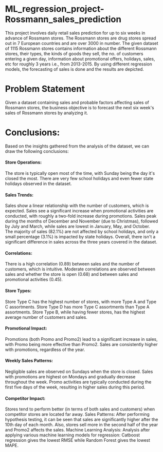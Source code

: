 # ML_regression_project-Rossmann_sales_prediction
This project involves daily retail sales prediction for up to six weeks in advance of Rossmann stores. The Rossmann stores are drug stores spread out in 7 European countries and are over 3000 in number. The given dataset of 1115 Rossmann stores contains information about the different Rossmann stores, their types, the kinds of goods they sell, the no. of customers entering a given day, information about promotional offers, holidays, sales, etc for roughly 3 years i.e., from 2013-2015. By using different regression models, the forecasting of sales is done and the results are depicted.
# Problem Statement
Given a dataset containing sales and probable factors affecting sales of Rossmann stores, the business objective is to forecast the next six week's sales of Rossmann stores by analyzing it.
# Conclusions:
Based on the insights gathered from the analysis of the dataset, we can draw the following conclusions:

#### Store Operations:
The store is typically open most of the time, with Sunday being the day it's closed the most.
There are very few school holidays and even fewer state holidays observed in the dataset.
#### Sales Trends:
Sales show a linear relationship with the number of customers, which is expected.
Sales see a significant increase when promotional activities are conducted, with roughly a two-fold increase during promotions.
Sales peak during the months of December and November (due to Christmas), followed by July and March, while sales are lowest in January, May, and October.
The majority of sales (82.1%) are not affected by school holidays, and only a small percentage (3.1%) is impacted by state holidays.
Overall, there isn't a significant difference in sales across the three years covered in the dataset.
#### Correlations:
There is a high correlation (0.89) between sales and the number of customers, which is intuitive.
Moderate correlations are observed between sales and whether the store is open (0.68) and between sales and promotional activities (0.45).
#### Store Types:
Store Type C has the highest number of stores, with more Type A and Type C assortments.
Store Type D has more Type C assortments than Type A assortments.
Store Type B, while having fewer stores, has the highest average number of customers and sales.
#### Promotional Impact:
Promotions (both Promo and Promo2) lead to a significant increase in sales, with Promo being more effective than Promo2.
Sales are consistently higher with promotions, regardless of the year.
#### Weekly Sales Patterns:
Negligible sales are observed on Sundays when the store is closed.
Sales with promotions are highest on Mondays and gradually decrease throughout the week.
Promo activities are typically conducted during the first five days of the week, resulting in higher sales during this period.
#### Competitor Impact:
Stores tend to perform better (in terms of both sales and customers) when competitor stores are located far away.
Sales Patterns: After performing hypothesis testing, it can be seen that sales are significantly higher after the 10th day of each month. Also, stores sell more in the second half of the year and Promo2 affects the sales.
Machine Learning Analysis: Analysis after applying various machine learning models for regression: Catboost regression gives the lowest RMSE while Random Forest gives the lowest MAPE.
